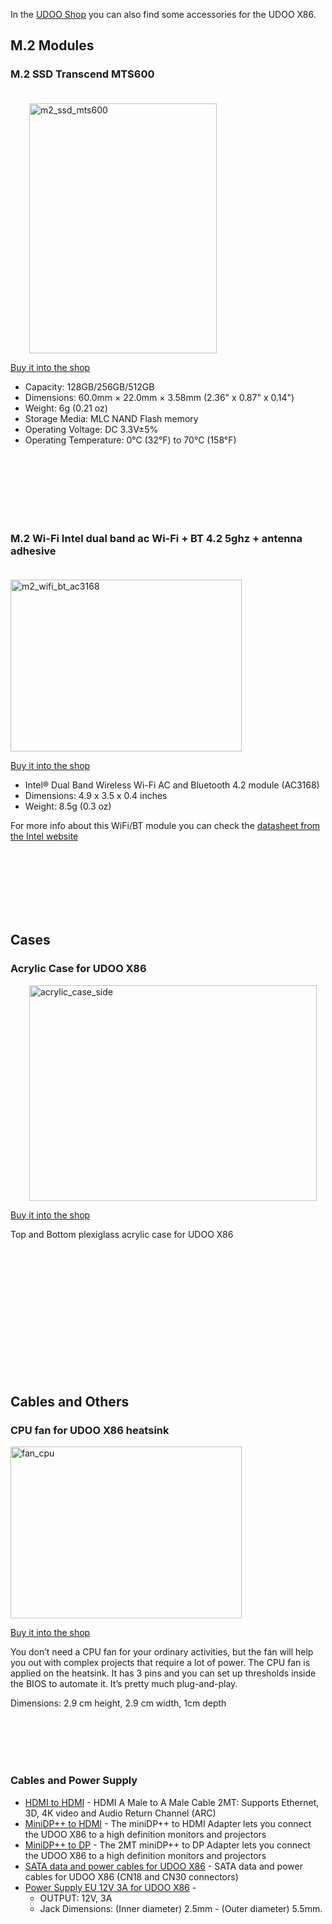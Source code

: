 In the [UDOO Shop](http://shop.udoo.org/) you can also find some accessories for the UDOO X86.

## M.2 Modules

### M.2 SSD Transcend MTS600

<img src="../img/accessories/m2_ssd_mts600.jpg" alt="m2_ssd_mts600" class="img-responsive pull-right" height="400px" width="300px" style="margin-left:30px;margin-top:20px">

[Buy it into the shop](http://shop.udoo.org/m-2-ssd-transcend-mts600.html)

* Capacity: 128GB/256GB/512GB
* Dimensions: 60.0mm × 22.0mm × 3.58mm (2.36" x 0.87" x 0.14")
* Weight: 6g (0.21 oz)
* Storage Media: MLC NAND Flash memory
* Operating Voltage: DC 3.3V±5%
* Operating Temperature: 0°C (32°F) to 70°C (158°F)

<br/>
<br/>
<br/>
<br/>
<br/>
<br/>

### M.2 Wi-Fi Intel dual band ac Wi-Fi + BT 4.2 5ghz + antenna adhesive

<img src="../img/accessories/m2_wifi_bt_ac3168.jpg" alt="m2_wifi_bt_ac3168" class="img-responsive pull-left" height="275px" width="370px" style="margin-right:30px;margin-top:20px">

[Buy it into the shop](http://shop.udoo.org/m-2-wi-fi-intel-dual-band-ac-wi-fi-bt-4-0-5ghz-antenna-adhesive.html)

* Intel® Dual Band Wireless Wi-Fi AC and Bluetooth 4.2 module (AC3168)
* Dimensions: 4.9 x 3.5 x 0.4 inches
* Weight: 8.5g (0.3 oz)

For more info about this WiFi/BT module you can check the [datasheet from the Intel website](http://www.intel.com/content/www/us/en/wireless-products/dual-band-wireless-ac-3168-brief.html)

<br/>
<br/>
<br/>
<br/>
<br/>
<br/>

## Cases

### Acrylic Case for UDOO X86

<img src="../img/accessories/acrylic_case_side.jpg" alt="acrylic_case_side" class="img-responsive pull-right" height="345px" width="460px" style="margin-left:30px;">

[Buy it into the shop](http://shop.udoo.org/acrylic-case-for-udoo-x86.html)

Top and Bottom plexiglass acrylic case for UDOO X86

<br/>
<br/>
<br/>
<br/>
<br/>
<br/>
<br/>
<br/>
<br/>
<br/>
<br/>
<br/>

## Cables and Others

### CPU fan for UDOO X86 heatsink

<img src="../img/accessories/fan_cpu.jpg" alt="fan_cpu" class="img-responsive pull-left" height="275px" width="370px" style="margin-right:30px;">

[Buy it into the shop](http://shop.udoo.org/cpu-fan-for-udoo-x86-heatsink.html)

You don’t need a CPU fan for your ordinary activities, but the fan will help you out with complex projects that require a lot of power. The CPU fan is applied on the heatsink. It has 3 pins and you can set up thresholds inside the BIOS to automate it. It’s pretty much plug-and-play.

Dimensions: 2.9 cm height, 2.9 cm width, 1cm depth

</br>
</br>
</br>
</br>

### Cables and Power Supply

* [HDMI to HDMI](http://shop.udoo.org/cable-hdmi-to-hdmi.html) -
HDMI A Male to A Male Cable 2MT: Supports Ethernet, 3D, 4K video and Audio Return Channel (ARC)
* [MiniDP++ to HDMI](http://shop.udoo.org/cable-hdmi-to-hdmi.html) -
The miniDP++ to HDMI Adapter lets you connect the UDOO X86 to a high definition monitors and projectors
* [MiniDP++ to DP](http://shop.udoo.org/cable-hdmi-to-hdmi.html) -
The 2MT miniDP++ to DP Adapter lets you connect the UDOO X86 to a high definition monitors and projectors
* [SATA data and power cables for UDOO X86](http://shop.udoo.org/sata-data-and-power-cables-for-udoo-x86.html) -
SATA data and power cables for UDOO X86 (CN18 and CN30 connectors)
* [Power Supply EU 12V 3A for UDOO X86](http://shop.udoo.org/power-supply-12v-3a-for-udoo-x86.html) -
  * OUTPUT: 12V, 3A
  * Jack Dimensions: (Inner diameter) 2.5mm - (Outer diameter) 5.5mm.
